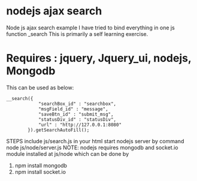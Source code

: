 nodejs ajax search
==================

Node js ajax search example
I have tried to bind everything in one js function _search 
This is primarily a self learning exercise.

Requires : jquery, Jquery_ui, nodejs, Mongodb
================================================

This can be used as below:

	__search({
				"searchBox_id" : "searchbox",
				"msgField_id" : "message",
				"saveBtn_id" : "submit_msg",
				"statusDiv_id" : "statusDiv",
				"url" : "http://127.0.0.1:8080"
			}).getSearchAutoFill();

STEPS
include js/search.js in your html
start nodejs server by command node js/node/server.js
NOTE: nodejs requires mongodb and socket.io module installed 
at js/node which can be done by 
1. npm install mongodb
2. npm install socket.io